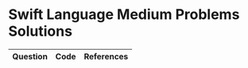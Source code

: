 # Swift Language Medium Problems Solutions
|Question|    Code    |     References    |
|----------|:-------------:|------:|
